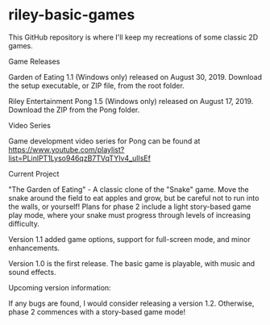 # riley-basic-games

This GitHub repository is where I'll keep my recreations of some classic 2D games.

Game Releases

Garden of Eating 1.1 (Windows only) released on August 30, 2019.  Download the setup executable, or ZIP file, from the root folder.

Riley Entertainment Pong 1.5 (Windows only) released on August 17, 2019.  Download the ZIP from the Pong folder.


Video Series

Game development video series for Pong can be found at https://www.youtube.com/playlist?list=PLinlPT1Lyso946qzB7TVqTYIv4_ulIsEf


Current Project

"The Garden of Eating" - A classic clone of the "Snake" game.  Move the snake around the field to eat apples and grow, but be careful not to run into the walls, or yourself!  Plans for phase 2 include a light story-based game play mode, where your snake must progress through levels of increasing difficulty.

Version 1.1 added game options, support for full-screen mode, and minor enhancements.

Version 1.0 is the first release.  The basic game is playable, with music and sound effects.

Upcoming version information:

If any bugs are found, I would consider releasing a version 1.2.  Otherwise, phase 2 commences with a story-based game mode!


